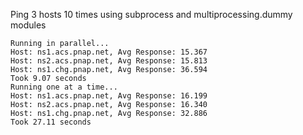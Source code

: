 Ping 3 hosts 10 times using subprocess and multiprocessing.dummy modules

```
Running in parallel...
Host: ns1.acs.pnap.net, Avg Response: 15.367
Host: ns2.acs.pnap.net, Avg Response: 15.813
Host: ns1.chg.pnap.net, Avg Response: 36.594
Took 9.07 seconds
Running one at a time...
Host: ns1.acs.pnap.net, Avg Response: 16.199
Host: ns2.acs.pnap.net, Avg Response: 16.340
Host: ns1.chg.pnap.net, Avg Response: 32.886
Took 27.11 seconds
```
